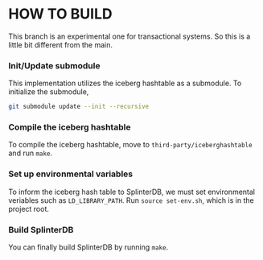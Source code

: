 # HOW TO BUILD

This branch is an experimental one for transactional systems. So this is a
little bit different from the main.

### Init/Update submodule

This implementation utilizes the iceberg hashtable as a submodule. To initialize
the submodule, 

```sh
git submodule update --init --recursive
```

### Compile the iceberg hashtable

To compile the iceberg hashtable, move to `third-party/iceberghashtable` and run
`make`.

### Set up environmental variables

To inform the iceberg hash table to SplinterDB, we must set environmental
veriables such as `LD_LIBRARY_PATH`. Run `source set-env.sh`, which is in the
project root.

### Build SplinterDB

You can finally build SplinterDB by running `make`.